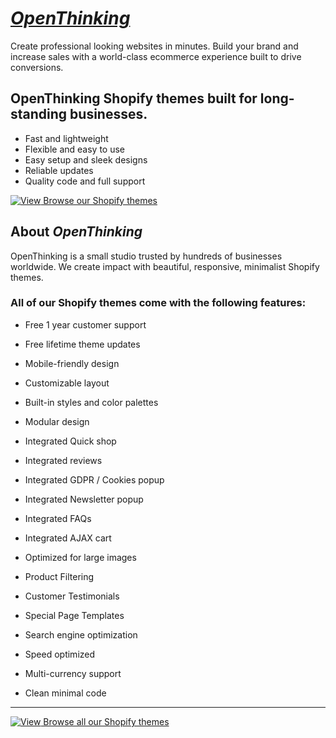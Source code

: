 # [_OpenThinking_](https://example.com/?ref=ghrepo)

Create professional looking websites in minutes. Build your brand and increase sales with a world-class ecommerce experience built to drive conversions. 

## OpenThinking Shopify themes built for long-standing businesses.
- Fast and lightweight
- Flexible and easy to use
- Easy setup and sleek designs
- Reliable updates
- Quality code and full support

[![View](https://icongr.am/feather/eye.svg?size=16&color=FDBD00) Browse our Shopify themes](https://example.com/?ref=ghrepo)

## About _OpenThinking_
OpenThinking is a small studio trusted by hundreds of businesses worldwide. We create impact with beautiful, responsive, minimalist Shopify themes.

### All of our Shopify themes come with the following features:

- Free 1 year customer support
- Free lifetime theme updates

- Mobile-friendly design
- Customizable layout
- Built-in styles and color palettes
- Modular design


- Integrated Quick shop
- Integrated reviews
- Integrated GDPR / Cookies popup
- Integrated Newsletter popup
- Integrated FAQs
- Integrated AJAX cart


- Optimized for large images
- Product Filtering
- Customer Testimonials
- Special Page Templates
- Search engine optimization
- Speed optimized
- Multi-currency support
- Clean minimal code

---
[![View](https://icongr.am/feather/eye.svg?size=16&color=FDBD00) Browse all our Shopify themes](https://example.com/?ref=ghrepo)
